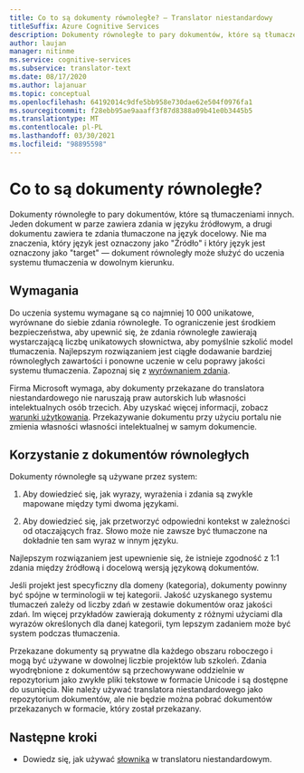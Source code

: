 ```yaml
---
title: Co to są dokumenty równoległe? — Translator niestandardowy
titleSuffix: Azure Cognitive Services
description: Dokumenty równoległe to pary dokumentów, które są tłumaczeniami innych. Jeden dokument w parze zawiera zdania w języku źródłowym, a drugi dokumentu zawiera te zdania tłumaczone na język docelowy.
author: laujan
manager: nitinme
ms.service: cognitive-services
ms.subservice: translator-text
ms.date: 08/17/2020
ms.author: lajanuar
ms.topic: conceptual
ms.openlocfilehash: 64192014c9dfe5bb958e730dae62e504f0976fa1
ms.sourcegitcommit: f28ebb95ae9aaaff3f87d8388a09b41e0b3445b5
ms.translationtype: MT
ms.contentlocale: pl-PL
ms.lasthandoff: 03/30/2021
ms.locfileid: "98895598"
---
```

# <a name="what-are-parallel-documents"></a>Co to są dokumenty równoległe?

Dokumenty równoległe to pary dokumentów, które są tłumaczeniami innych. Jeden dokument w parze zawiera zdania w języku źródłowym, a drugi dokumentu zawiera te zdania tłumaczone na język docelowy.
Nie ma znaczenia, który język jest oznaczony jako "Źródło" i który język jest oznaczony jako "target" — dokument równoległy może służyć do uczenia systemu tłumaczenia w dowolnym kierunku.

## <a name="requirements"></a>Wymagania

Do uczenia systemu wymagane są co najmniej 10 000 unikatowe, wyrównane do siebie zdania równoległe. To ograniczenie jest środkiem bezpieczeństwa, aby upewnić się, że zdania równoległe zawierają wystarczającą liczbę unikatowych słownictwa, aby pomyślnie szkolić model tłumaczenia. Najlepszym rozwiązaniem jest ciągłe dodawanie bardziej równoległych zawartości i ponowne uczenie w celu poprawy jakości systemu tłumaczenia. Zapoznaj się z [wyrównaniem zdania](./sentence-alignment.md).

Firma Microsoft wymaga, aby dokumenty przekazane do translatora niestandardowego nie naruszają praw autorskich lub własności intelektualnych osób trzecich. Aby uzyskać więcej informacji, zobacz [warunki użytkowania](https://azure.microsoft.com/support/legal/cognitive-services-terms/).
Przekazywanie dokumentu przy użyciu portalu nie zmienia własności własności intelektualnej w samym dokumencie.

## <a name="use-of-parallel-documents"></a>Korzystanie z dokumentów równoległych

Dokumenty równoległe są używane przez system:

1.  Aby dowiedzieć się, jak wyrazy, wyrażenia i zdania są zwykle mapowane między tymi dwoma językami.

2.  Aby dowiedzieć się, jak przetworzyć odpowiedni kontekst w zależności od otaczających fraz. Słowo może nie zawsze być tłumaczone na dokładnie ten sam wyraz w innym języku.

Najlepszym rozwiązaniem jest upewnienie się, że istnieje zgodność z 1:1 zdania między źródłową i docelową wersją językową dokumentów.

Jeśli projekt jest specyficzny dla domeny (kategoria), dokumenty powinny być spójne w terminologii w tej kategorii. Jakość uzyskanego systemu tłumaczeń zależy od liczby zdań w zestawie dokumentów oraz jakości zdań. Im więcej przykładów zawierają dokumenty z różnymi użyciami dla wyrazów określonych dla danej kategorii, tym lepszym zadaniem może być system podczas tłumaczenia.

Przekazane dokumenty są prywatne dla każdego obszaru roboczego i mogą być używane w dowolnej liczbie projektów lub szkoleń. Zdania wyodrębnione z dokumentów są przechowywane oddzielnie w repozytorium jako zwykłe pliki tekstowe w formacie Unicode i są dostępne do usunięcia. Nie należy używać translatora niestandardowego jako repozytorium dokumentów, ale nie będzie można pobrać dokumentów przekazanych w formacie, który został przekazany.



## <a name="next-steps"></a>Następne kroki

- Dowiedz się, jak używać [słownika](what-is-dictionary.md) w translatoru niestandardowym.